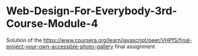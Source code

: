 # Web-Design-For-Everybody-3rd-Course-Module-4
Solution of the https://www.coursera.org/learn/javascript/peer/VHPfS/final-project-your-own-accessible-photo-gallery final assignment
